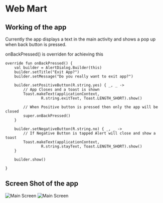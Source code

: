# Web Mart

## Working of the app
Currently the app displays a text in the main activity and shows a pop up when back button is pressed.

onBackPressed() is overriden for achieving this
```
override fun onBackPressed() {
    val builder = AlertDialog.Builder(this)
    builder.setTitle("Exit App?")
    builder.setMessage("Do you really want to exit app?")

    builder.setPositiveButton(R.string.yes) { _, _ ->        
        // App Closes and a toast is shown
        Toast.makeText(applicationContext,
                R.string.exitText, Toast.LENGTH_SHORT).show()

        // When Positive button is pressed then only the app will be closed
        super.onBackPressed()
    }

    builder.setNegativeButton(R.string.no) { _, _ ->
        // If Negative Button is tapped Alert will close and show a toast
        Toast.makeText(applicationContext,
                R.string.stayText, Toast.LENGTH_SHORT).show()
    }

    builder.show()

}
```

## Screen Shot of the app
![Main Screen](https://github.com/HimeshNayak/Web-Mart/blob/master/app/ss1.png)
![Main Screen](https://github.com/HimeshNayak/Web-Mart/blob/master/app/ss2.png)
